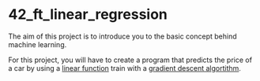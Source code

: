 # 42_ft_linear_regression
The aim of this project is to introduce you to the basic concept behind machine learning.  

For this project, you will have to create a program that predicts the price of a car by using a [linear function](https://en.wikipedia.org/wiki/Linear_function) train with a [gradient descent algortithm](https://en.wikipedia.org/wiki/Gradient_descent).
